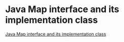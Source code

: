 # Java Map interface and its implementation class
[Java Map interface and its implementation class](https://aiwithcloud.com/2022/09/15/java_map_interface_and_its_implementation_class/)